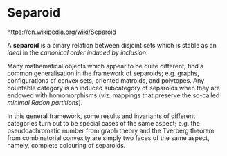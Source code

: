 # Separoid

https://en.wikipedia.org/wiki/Separoid

A **separoid** is a binary relation between disjoint sets which is stable as an *ideal* in the *canonical order induced by inclusion*.

Many mathematical objects which appear to be quite different, find a common generalisation in the framework of separoids; e.g. graphs, configurations of convex sets, oriented matroids, and polytopes. Any countable category is an induced subcategory of separoids when they are endowed with homomorphisms (viz. mappings that preserve the so-called *minimal Radon partitions*).

In this general framework, some results and invariants of different categories turn out to be special cases of the same aspect; e.g. the pseudoachromatic number from graph theory and the Tverberg theorem from combinatorial convexity are simply two faces of the same aspect, namely, complete colouring of separoids.
